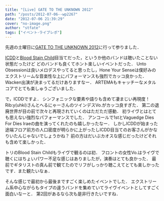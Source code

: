 ```yaml
---
title: "[Live] GATE TO THE UNKNOWN 2012"
path: "/posts/2012-07-06--wp2267"
date: "2012-07-06 21:39:29"
cover: "no-image.png"
author: "stfate"
tags: ["イベント･ライブレポ"]
---
```



先週の土曜日に<a href="http://infinite-universe.org/" target="_blank">GATE TO THE UNKNOWN 2012</a>に行って参りました．

<p><a href="http://www.lagoco.com/ICDD2/" target="_blank">ICDD</a>と<a href="http://www.bloodstainchild.com/top.html" target="_blank">Blood Stain Child</a>目当てだった，というか他のバンドは聴いたことない状態だったけど
どのバンドも良くてホント楽しいイベントだった．
Unto Obsessionは良いメロデスやってると思ったし，Hone Your Senseは僕好みのエクストリームな音楽性な上にパフォーマンスも強烈でカッコ良かった．Wacken出演が決まってるだけありますなー．
ARTEMAもキャッチーなメタルコアでとても楽しゅうございました．</p>

<p>で，ICDDですよ．
シンフォニックな要素や語りも含めて凄まじい再現度！
Rib:y(uhki)さんとへるにゃーさんのツインデスVo.がカッコ良すぎた．
第二の退廃世界が目の前で次々と再現されていくのはただただ感動．
初ライヴとはとても思えない強烈なパフォーマンスでした．
アンコールで1stとVaguedge Dies For Dies Iraeの曲を演ってくれたのも嬉しかったなー．
しかしICDDが始まった途端フロア前方の人口密度が明らかに上がったしICDD目当てのお客さんがかなりいたんじゃないでしょうかね？
前の方はだいぶカオスな感じだったけどそれも含めて楽しかった．</p>

<p>トリのBlood Stain Childもライヴで観るのは初．
フロントの女性Vo.はライヴで聴くにはちょいパワー不足な感じはありましたが，演奏はとても良かった．
最前でギタリストの真ん前で観てたのでリフがしっかり聴こえてとても楽しかったです．また観たいなぁ．</p>

<p>そんな感じで最初から最後まですごく楽しめたイベントでした．
エクストリーム系中心ながらもタイプの違うバンドを集めていてライヴイベントとしてすごく面白いなーと．
第2回があるなら次も是非行きたいですね．</p>